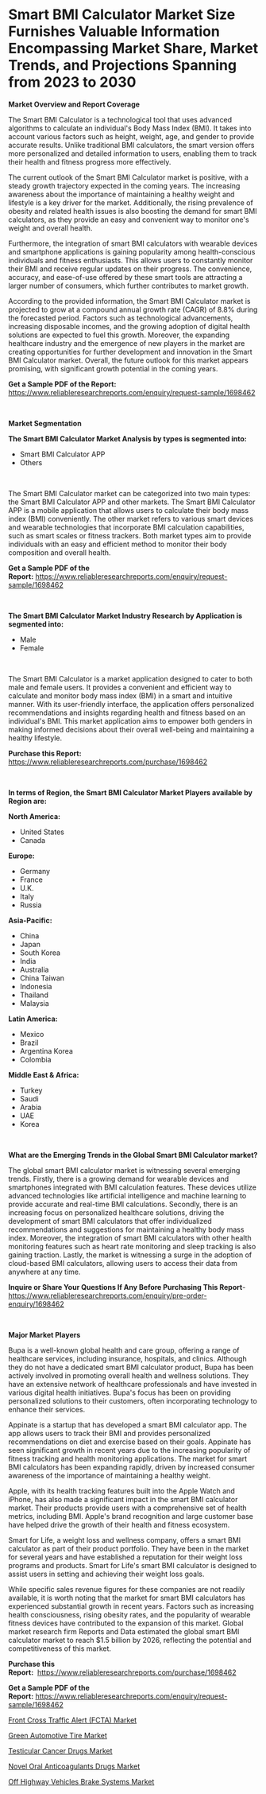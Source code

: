 <p><h1>Smart BMI Calculator Market Size Furnishes Valuable Information Encompassing Market Share, Market Trends, and Projections Spanning from 2023 to 2030</h1></p><p><strong>Market Overview and Report Coverage</strong></p>
<p><p>The Smart BMI Calculator is a technological tool that uses advanced algorithms to calculate an individual's Body Mass Index (BMI). It takes into account various factors such as height, weight, age, and gender to provide accurate results. Unlike traditional BMI calculators, the smart version offers more personalized and detailed information to users, enabling them to track their health and fitness progress more effectively.</p><p>The current outlook of the Smart BMI Calculator market is positive, with a steady growth trajectory expected in the coming years. The increasing awareness about the importance of maintaining a healthy weight and lifestyle is a key driver for the market. Additionally, the rising prevalence of obesity and related health issues is also boosting the demand for smart BMI calculators, as they provide an easy and convenient way to monitor one's weight and overall health.</p><p>Furthermore, the integration of smart BMI calculators with wearable devices and smartphone applications is gaining popularity among health-conscious individuals and fitness enthusiasts. This allows users to constantly monitor their BMI and receive regular updates on their progress. The convenience, accuracy, and ease-of-use offered by these smart tools are attracting a larger number of consumers, which further contributes to market growth.</p><p>According to the provided information, the Smart BMI Calculator market is projected to grow at a compound annual growth rate (CAGR) of 8.8% during the forecasted period. Factors such as technological advancements, increasing disposable incomes, and the growing adoption of digital health solutions are expected to fuel this growth. Moreover, the expanding healthcare industry and the emergence of new players in the market are creating opportunities for further development and innovation in the Smart BMI Calculator market. Overall, the future outlook for this market appears promising, with significant growth potential in the coming years.</p></p>
<p><strong>Get a Sample PDF of the Report:</strong> <a href="https://www.reliableresearchreports.com/enquiry/request-sample/1698462">https://www.reliableresearchreports.com/enquiry/request-sample/1698462</a></p>
<p>&nbsp;</p>
<p><strong>Market Segmentation</strong></p>
<p><strong>The Smart BMI Calculator Market Analysis by types is segmented into:</strong></p>
<p><ul><li>Smart BMI Calculator APP</li><li>Others</li></ul></p>
<p>&nbsp;</p>
<p><p>The Smart BMI Calculator market can be categorized into two main types: the Smart BMI Calculator APP and other markets. The Smart BMI Calculator APP is a mobile application that allows users to calculate their body mass index (BMI) conveniently. The other market refers to various smart devices and wearable technologies that incorporate BMI calculation capabilities, such as smart scales or fitness trackers. Both market types aim to provide individuals with an easy and efficient method to monitor their body composition and overall health.</p></p>
<p><strong>Get a Sample PDF of the Report:</strong>&nbsp;<a href="https://www.reliableresearchreports.com/enquiry/request-sample/1698462">https://www.reliableresearchreports.com/enquiry/request-sample/1698462</a></p>
<p>&nbsp;</p>
<p><strong>The Smart BMI Calculator Market Industry Research by Application is segmented into:</strong></p>
<p><ul><li>Male</li><li>Female</li></ul></p>
<p>&nbsp;</p>
<p><p>The Smart BMI Calculator is a market application designed to cater to both male and female users. It provides a convenient and efficient way to calculate and monitor body mass index (BMI) in a smart and intuitive manner. With its user-friendly interface, the application offers personalized recommendations and insights regarding health and fitness based on an individual's BMI. This market application aims to empower both genders in making informed decisions about their overall well-being and maintaining a healthy lifestyle.</p></p>
<p><strong>Purchase this Report:</strong>&nbsp; <a href="https://www.reliableresearchreports.com/purchase/1698462">https://www.reliableresearchreports.com/purchase/1698462</a></p>
<p>&nbsp;</p>
<p><strong>In terms of Region, the Smart BMI Calculator Market Players available by Region are:</strong></p>
<p>
    <p> <strong> North America: </strong>
        <ul>
            <li>United States</li>
            <li>Canada</li>
        </ul>
        </p> 
    <p> <strong> Europe: </strong>
        <ul>
            <li>Germany</li>
            <li>France</li>
            <li>U.K.</li>
            <li>Italy</li>
            <li>Russia</li>
        </ul>
        </p> 
    <p> <strong> Asia-Pacific: </strong>
        <ul>
            <li>China</li>
            <li>Japan</li>
            <li>South Korea</li>
            <li>India</li>
            <li>Australia</li>
            <li>China Taiwan</li>
            <li>Indonesia</li>
            <li>Thailand</li>
            <li>Malaysia</li>
        </ul>
        </p> 
    <p> <strong> Latin America: </strong>
        <ul>
            <li>Mexico</li>
            <li>Brazil</li>
            <li>Argentina Korea</li>
            <li>Colombia</li>
        </ul>
        </p> 
    <p> <strong> Middle East & Africa: </strong>
        <ul>
            <li>Turkey</li>
            <li>Saudi</li>
            <li>Arabia</li>
            <li>UAE</li>
            <li>Korea</li>
        </ul>
    </p>
    </p>
<p>&nbsp;</p>
<p><strong>What are the Emerging Trends in the Global Smart BMI Calculator market?</strong></p>
<p><p>The global smart BMI calculator market is witnessing several emerging trends. Firstly, there is a growing demand for wearable devices and smartphones integrated with BMI calculation features. These devices utilize advanced technologies like artificial intelligence and machine learning to provide accurate and real-time BMI calculations. Secondly, there is an increasing focus on personalized healthcare solutions, driving the development of smart BMI calculators that offer individualized recommendations and suggestions for maintaining a healthy body mass index. Moreover, the integration of smart BMI calculators with other health monitoring features such as heart rate monitoring and sleep tracking is also gaining traction. Lastly, the market is witnessing a surge in the adoption of cloud-based BMI calculators, allowing users to access their data from anywhere at any time.</p></p>
<p><strong>Inquire or Share Your Questions If Any Before Purchasing This Report</strong>- <a href="https://www.reliableresearchreports.com/enquiry/pre-order-enquiry/1698462">https://www.reliableresearchreports.com/enquiry/pre-order-enquiry/1698462</a></p>
<p>&nbsp;</p>
<p><strong>Major Market Players</strong></p>
<p><p>Bupa is a well-known global health and care group, offering a range of healthcare services, including insurance, hospitals, and clinics. Although they do not have a dedicated smart BMI calculator product, Bupa has been actively involved in promoting overall health and wellness solutions. They have an extensive network of healthcare professionals and have invested in various digital health initiatives. Bupa's focus has been on providing personalized solutions to their customers, often incorporating technology to enhance their services.</p><p>Appinate is a startup that has developed a smart BMI calculator app. The app allows users to track their BMI and provides personalized recommendations on diet and exercise based on their goals. Appinate has seen significant growth in recent years due to the increasing popularity of fitness tracking and health monitoring applications. The market for smart BMI calculators has been expanding rapidly, driven by increased consumer awareness of the importance of maintaining a healthy weight.</p><p>Apple, with its health tracking features built into the Apple Watch and iPhone, has also made a significant impact in the smart BMI calculator market. Their products provide users with a comprehensive set of health metrics, including BMI. Apple's brand recognition and large customer base have helped drive the growth of their health and fitness ecosystem.</p><p>Smart for Life, a weight loss and wellness company, offers a smart BMI calculator as part of their product portfolio. They have been in the market for several years and have established a reputation for their weight loss programs and products. Smart for Life's smart BMI calculator is designed to assist users in setting and achieving their weight loss goals.</p><p>While specific sales revenue figures for these companies are not readily available, it is worth noting that the market for smart BMI calculators has experienced substantial growth in recent years. Factors such as increasing health consciousness, rising obesity rates, and the popularity of wearable fitness devices have contributed to the expansion of this market. Global market research firm Reports and Data estimated the global smart BMI calculator market to reach $1.5 billion by 2026, reflecting the potential and competitiveness of this market.</p></p>
<p><strong>Purchase this Report:</strong>&nbsp;&nbsp;<a href="https://www.reliableresearchreports.com/purchase/1698462">https://www.reliableresearchreports.com/purchase/1698462</a></p>
<p></p>
<p><strong>Get a Sample PDF of the Report:</strong>&nbsp;<a href="https://www.reliableresearchreports.com/enquiry/request-sample/1698462">https://www.reliableresearchreports.com/enquiry/request-sample/1698462</a></p>
<p><p><a href="https://www.linkedin.com/pulse/front-cross-traffic-alert-fcta-market-size-share-global-analysis-dgpde/">Front Cross Traffic Alert (FCTA) Market</a></p><p><a href="https://www.linkedin.com/pulse/green-automotive-tire-market-research-report-provides-thorough-bfm1e/">Green Automotive Tire Market</a></p><p><a href="https://github.com/Chiragrp23/Market-Research-Report-List-1/blob/main/testicular-cancer-drugs-market.md">Testicular Cancer Drugs Market</a></p><p><a href="https://github.com/Chiragrp24/Market-Research-Report-List-1/blob/main/novel-oral-anticoagulants-drugs-market.md">Novel Oral Anticoagulants Drugs Market</a></p><p><a href="https://medium.com/@ursulastark1/off-highway-vehicles-brake-systems-market-report-reveals-the-latest-trends-and-growth-opportunities-41eca9130efb">Off Highway Vehicles Brake Systems Market</a></p></p>